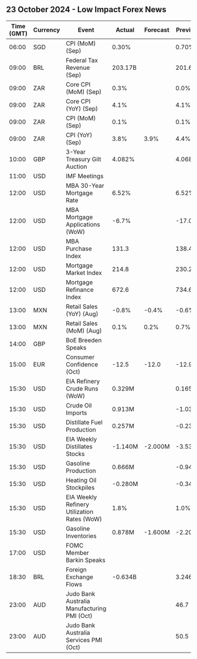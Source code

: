 ## 23 October 2024 - Low Impact Forex News

| Time (GMT) | Currency | Event | Actual | Forecast | Previous |
|------|----------|-------|--------|----------|----------|
| 06:00 | SGD | CPI (MoM) (Sep) | 0.30% |  | 0.70% |
| 09:00 | BRL | Federal Tax Revenue (Sep) | 203.17B |  | 201.62B |
| 09:00 | ZAR | Core CPI (MoM) (Sep) | 0.3% |  | 0.0% |
| 09:00 | ZAR | Core CPI (YoY) (Sep) | 4.1% |  | 4.1% |
| 09:00 | ZAR | CPI (MoM) (Sep) | 0.1% |  | 0.1% |
| 09:00 | ZAR | CPI (YoY) (Sep) | 3.8% | 3.9% | 4.4% |
| 10:00 | GBP | 3-Year Treasury Gilt Auction | 4.082% |  | 4.068% |
| 11:00 | USD | IMF Meetings |  |  |  |
| 12:00 | USD | MBA 30-Year Mortgage Rate | 6.52% |  | 6.52% |
| 12:00 | USD | MBA Mortgage Applications (WoW) | -6.7% |  | -17.0% |
| 12:00 | USD | MBA Purchase Index | 131.3 |  | 138.4 |
| 12:00 | USD | Mortgage Market Index | 214.8 |  | 230.2 |
| 12:00 | USD | Mortgage Refinance Index | 672.6 |  | 734.6 |
| 13:00 | MXN | Retail Sales (YoY) (Aug) | -0.8% | -0.4% | -0.6% |
| 13:00 | MXN | Retail Sales (MoM) (Aug) | 0.1% | 0.2% | 0.7% |
| 14:00 | GBP | BoE Breeden Speaks |  |  |  |
| 15:00 | EUR | Consumer Confidence (Oct) | -12.5 | -12.0 | -12.9 |
| 15:30 | USD | EIA Refinery Crude Runs (WoW) | 0.329M |  | 0.165M |
| 15:30 | USD | Crude Oil Imports | 0.913M |  | -1.039M |
| 15:30 | USD | Distillate Fuel Production | 0.257M |  | -0.234M |
| 15:30 | USD | EIA Weekly Distillates Stocks | -1.140M | -2.000M | -3.534M |
| 15:30 | USD | Gasoline Production | 0.666M |  | -0.941M |
| 15:30 | USD | Heating Oil Stockpiles | -0.280M |  | -0.343M |
| 15:30 | USD | EIA Weekly Refinery Utilization Rates (WoW) | 1.8% |  | 1.0% |
| 15:30 | USD | Gasoline Inventories | 0.878M | -1.600M | -2.201M |
| 17:00 | USD | FOMC Member Barkin Speaks |  |  |  |
| 18:30 | BRL | Foreign Exchange Flows | -0.634B |  | 3.246B |
| 23:00 | AUD | Judo Bank Australia Manufacturing PMI (Oct) |  |  | 46.7 |
| 23:00 | AUD | Judo Bank Australia Services PMI (Oct) |  |  | 50.5 |
